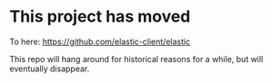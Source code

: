 # This project has moved

To here: https://github.com/elastic-client/elastic

This repo will hang around for historical reasons for a while, but will eventually disappear.

